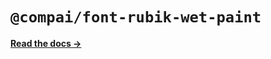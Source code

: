 # `@compai/font-rubik-wet-paint`

[**Read the docs &rarr;**](https://components.ai/docs/typefaces/rubik-wet-paint)
